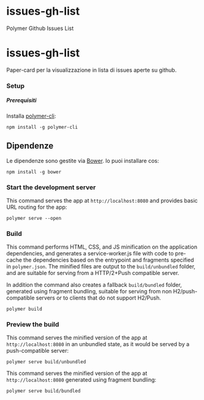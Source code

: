 # issues-gh-list
Polymer Github Issues List

# issues-gh-list

Paper-card per la visualizzazione in lista di issues aperte su github.

### Setup

##### Prerequisiti

Installa [polymer-cli](https://github.com/Polymer/polymer-cli):

    npm install -g polymer-cli

## Dipendenze

Le dipendenze sono gestite via [Bower](http://bower.io/). lo puoi installare cos:

    npm install -g bower
    
### Start the development server

This command serves the app at `http://localhost:8080` and provides basic URL
routing for the app:

    polymer serve --open
    
### Build

This command performs HTML, CSS, and JS minification on the application
dependencies, and generates a service-worker.js file with code to pre-cache the
dependencies based on the entrypoint and fragments specified in `polymer.json`.
The minified files are output to the `build/unbundled` folder, and are suitable
for serving from a HTTP/2+Push compatible server.

In addition the command also creates a fallback `build/bundled` folder,
generated using fragment bundling, suitable for serving from non
H2/push-compatible servers or to clients that do not support H2/Push.

    polymer build

### Preview the build

This command serves the minified version of the app at `http://localhost:8080`
in an unbundled state, as it would be served by a push-compatible server:

    polymer serve build/unbundled

This command serves the minified version of the app at `http://localhost:8080`
generated using fragment bundling:

    polymer serve build/bundled
